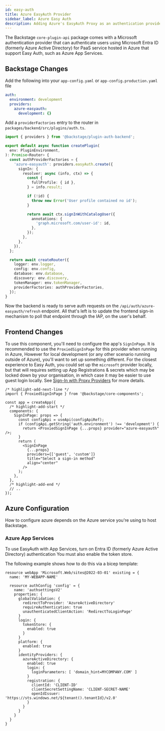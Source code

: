 ```yaml
---
id: easy-auth
title: Azure EasyAuth Provider
sidebar_label: Azure Easy Auth
description: Adding Azure's EasyAuth Proxy as an authentication provider in Backstage
---
```


The Backstage `core-plugin-api` package comes with a Microsoft authentication provider that can authenticate users using Microsoft Entra ID (formerly Azure Active Directory) for PaaS service hosted in Azure that support Easy Auth, such as Azure App Services.

## Backstage Changes

Add the following into your `app-config.yaml` or `app-config.production.yaml` file

```yaml
auth:
  environment: development
  providers:
    azure-easyauth:
      development: {}
```

Add a `providerFactories` entry to the router in
`packages/backend/src/plugins/auth.ts`.

```ts
import { providers } from '@backstage/plugin-auth-backend';

export default async function createPlugin(
  env: PluginEnvironment,
): Promise<Router> {
  const authProviderFactories = {
    'azure-easyauth': providers.easyAuth.create({
      signIn: {
        resolver: async (info, ctx) => {
          const {
            fullProfile: { id },
          } = info.result;

          if (!id) {
            throw new Error('User profile contained no id');
          }

          return await ctx.signInWithCatalogUser({
            annotations: {
              'graph.microsoft.com/user-id': id,
            },
          });
        },
      },
    }),
  };

  return await createRouter({
    logger: env.logger,
    config: env.config,
    database: env.database,
    discovery: env.discovery,
    tokenManager: env.tokenManager,
    providerFactories: authProviderFactories,
  });
}
```

Now the backend is ready to serve auth requests on the
`/api/auth/azure-easyauth/refresh` endpoint. All that's left is to update the frontend
sign-in mechanism to poll that endpoint through the IAP, on the user's behalf.

## Frontend Changes

To use this component, you'll need to configure the app's `SignInPage`.
It is recommended to use the `ProxiedSignInPage` for this provider when running in Azure, However for local development (or any other scenario running outside of Azure), you'll want to set up something different.
For the closest experience to Easy Auth, you could set up the `microsoft` provider locally, but that will requires setting up App Registrations & secrets which may be locked down by your organisation, in which case it may be easier to use guest login locally.
See [Sign-In with Proxy Providers](../index.md#sign-in-with-proxy-providers) for more details.

```tsx title="packages/app/src/App.tsx"
/* highlight-add-next-line */
import { ProxiedSignInPage } from '@backstage/core-components';

const app = createApp({
  /* highlight-add-start */
  components: {
    SignInPage: props => {
      const configApi = useApi(configApiRef);
      if (configApi.getString('auth.environment') !== 'development') {
        return <ProxiedSignInPage {...props} provider="azure-easyauth" />;
      }
      return (
        <SignInPage
          {...props}
          providers={['guest', 'custom']}
          title="Select a sign-in method"
          align="center"
        />
      );
    },
  },
  /* highlight-add-end */
  // ..
});
```

## Azure Configuration

How to configure azure depends on the Azure service you're using to host Backstage.

### Azure App Services

To use EasyAuth with App Services, turn on Entra ID (formerly Azure Active Directory) authentication
You must also enable the token store.

The following example shows how to do this via a bicep template:

```bicep
resource webApp 'Microsoft.Web/sites@2022-03-01' existing = {
  name: 'MY-WEBAPP-NAME'

  resource authConfig 'config' = {
    name: 'authsettingsV2'
    properties: {
      globalValidation: {
        redirectToProvider: 'AzureActiveDirectory'
        requireAuthentication: true
        unauthenticatedClientAction: 'RedirectToLoginPage'
      }
      login: {
        tokenStore: {
          enabled: true
        }
      }
      platform: {
        enabled: true
      }
      identityProviders: {
        azureActiveDirectory: {
          enabled: true
          login: {
            loginParameters: [ 'domain_hint=MYCOMPANY.COM' ]
          }
          registration: {
            clientId: 'CLIENT-ID'
            clientSecretSettingName: 'CLIENT-SECRET-NAME'
            openIdIssuer: 'https://sts.windows.net/${tenant().tenantId}/v2.0'
          }
        }
      }
    }
  }
}
```
